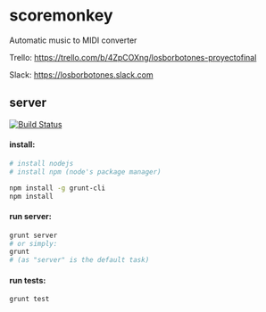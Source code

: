 # scoremonkey
Automatic music to MIDI converter

Trello: https://trello.com/b/4ZpCOXng/losborbotones-proyectofinal

Slack: https://losborbotones.slack.com 

## server

[![Build Status](https://semaphoreci.com/api/v1/projects/7f2c0aa5-872c-4170-8077-9f64bb5dfd5c/408337/badge.svg)](https://semaphoreci.com/rodri042/scoremonkey) 

#### install:
```bash
# install nodejs
# install npm (node's package manager)

npm install -g grunt-cli
npm install
```

#### run server:
```bash
grunt server
# or simply:
grunt
# (as "server" is the default task)
```

#### run tests:
```bash
grunt test
```
